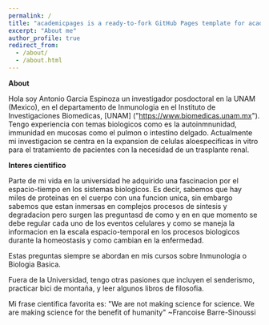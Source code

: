 ```yaml
---
permalink: /
title: "academicpages is a ready-to-fork GitHub Pages template for academic personal websites"
excerpt: "About me"
author_profile: true
redirect_from: 
  - /about/
  - /about.html
---
```


**About**

Hola soy Antonio Garcia Espinoza un investigador posdoctoral en la UNAM (Mexico), en el departamento de Inmunologia en el Instituto de Investigaciones Biomedicas, [UNAM] ("https://www.biomedicas.unam.mx"). Tengo experiencia con temas biologicos como es la autoinmnunidad, immunidad en mucosas como el pulmon o intestino delgado. Actualmente mi investigacion se centra en la expansion de celulas aloespecificas in vitro para el tratamiento de pacientes con la necesidad de un trasplante renal. 

**Interes cientifico**

Parte de mi vida en la universidad he adquirido una fascinacion por el espacio-tiempo en los sistemas biologicos. Es decir, sabemos que hay miles de proteinas en el cuerpo con una funcion unica, sin embargo sabemos que estan inmersas en complejos procesos de sintesis y degradacion pero surgen las preguntasd de como y en en que momento se debe regular cada uno de los eventos celulares y como se maneja la informacion en la escala espacio-temporal en los procesos biologicos durante la homeostasis y como cambian en la enfermedad.

Estas preguntas siempre se abordan en mis cursos sobre Inmunologia o Biologia Basica. 

Fuera de la Universidad, tengo otras pasiones que incluyen el senderismo, practicar bici de montaña, y leer algunos libros de filosofia. 


Mi frase cientifica favorita es: "We are not making science for science. We are making science for the benefit of humanity" ~Francoise Barre-Sinoussi